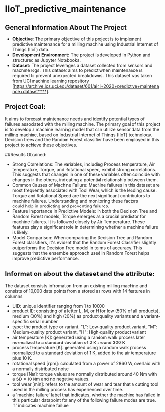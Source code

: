 # IIoT_predictive_maintenance

## General Information About The Project
- **Objective:** The primary objective of this project is to implement predictive maintenance for a milling machine using Industrial Internet of Things (IIoT) data.
- **Development Environment:** The project is developed in Python and structured as Jupyter Notebooks.
- **Dataset:** The project leverages a dataset collected from sensors and machine logs. This dataset aims to predict when maintenance is required to prevent unexpected breakdowns.
               This dataset was taken from UCI machine learning repository [https://archive.ics.uci.edu/dataset/601/ai4i+2020+predictive+maintenance+dataset****].

## Project Goal:
It aims to forecast maintenance needs and identify potential types of failures associated with the milling machine.
The primary goal of this project is to develop a machine learning model that can utilize sensor data from the milling machine, based on Industrial Internet of Things (IIoT) technology.                      
Decision trees and the Random Forest classifier have been employed in this project to achieve these objectives.

##Results Obtained:
- Strong Correlations:
  The variables, including Process temperature, Air temperature, Torque, and Rotational speed, exhibit strong correlations.   This suggests that changes in one of these variables often coincide with changes in the others, indicating a potential      relationship between them.
- Common Causes of Machine Failure:
  Machine failures in this dataset are most frequently associated with Tool Wear, which is the leading cause. Torque and      Rotational Speed are the next significant contributors to machine failures. Understanding and monitoring these factors   
  could help in predicting and preventing failures.
- Feature Importance in Predictive Models:
  In both the Decision Tree and Random Forest models, Torque emerges as a crucial predictor for machine failures. It is 
  followed closely by Air Temperature. These features play a significant role in determining whether a machine failure is 
  likely.
- Model Comparison:
  When comparing the Decision Tree and Random Forest classifiers, it's evident that the Random Forest Classifier slightly 
  outperforms the Decision Tree model in terms of accuracy. This suggests that the ensemble approach used in Random Forest 
  helps improve predictive performance.
  
## Information about the dataset and the attribute:
The dataset consists infromation from an existing milling machine and consists of 10,000 data points from a stored as rows with 14 features in columns
- UID: unique identifier ranging from 1 to 10000
- product ID: consisting of a letter L, M, or H for low (50% of all products), medium (30%) and high (20%) as product quality variants and a variant-specific serial number
- type: the product type or variant. "L": Low-quality product variant, "M": Medium-quality product variant, "H": High-quality product variant
- air temperature [K]: generated using a random walk process later normalized to a standard deviation of 2 K around 300 K
- process temperature [K]: generated using a random walk process normalized to a standard deviation of 1 K, added to the air temperature plus 10 K.
- rotational speed [rpm]: calculated from a power of 2860 W, overlaid with a normally distributed noise
- torque [Nm]: torque values are normally distributed around 40 Nm with a SD = 10 Nm and no negative values.
- tool wear [min]: refers to the amount of wear and tear that a cutting tool used in the milling process has experienced over time.
- a 'machine failure' label that indicates, whether the machine has failed in this particular datapoint for any of the following failure modes are true.
    '1' indicates machine failure

